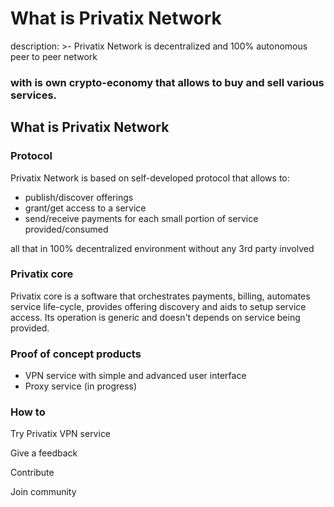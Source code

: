 # What is Privatix Network

description: &gt;- Privatix Network is decentralized and 100% autonomous peer to peer network

### with is own crypto-economy that allows to buy and sell various services.

## What is Privatix Network

### Protocol

Privatix Network is based on self-developed protocol that allows to:

* publish/discover offerings
* grant/get access to a service
* send/receive payments for each small portion of service provided/consumed

all that in 100% decentralized environment without any 3rd party involved

### Privatix core

Privatix core is a software that orchestrates payments, billing, automates service life-cycle, provides offering discovery and aids to setup service access. Its operation is generic and doesn't depends on service being provided.

### Proof of concept products

* VPN service with simple and advanced user interface
* Proxy service \(in progress\)

### How to

Try Privatix VPN service

Give a feedback

Contribute

Join community

